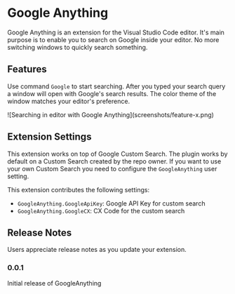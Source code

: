 # Google Anything

Google Anything is an extension for the Visual Studio Code editor. It's main purpose is to enable you to search on Google inside your editor. No more switching windows to quickly search something.

## Features

Use command ```Google``` to start searching. After you typed your search query a window will open with Google's search results. The color theme of the window matches your editor's preference.

\!\[Searching in editor with Google Anything\]\(screenshots/feature-x.png\)

## Extension Settings

This extension works on top of Google Custom Search. The plugin works by default on a Custom Search created by the repo owner. If you want to use your own Custom Search you need to configure the `GoogleAnything` user setting.

This extension contributes the following settings:

* `GoogleAnything.GoogleApiKey`: Google API Key for custom search
* `GoogleAnything.GoogleCX`: CX Code for the custom search

## Release Notes

Users appreciate release notes as you update your extension.

### 0.0.1

Initial release of GoogleAnything

